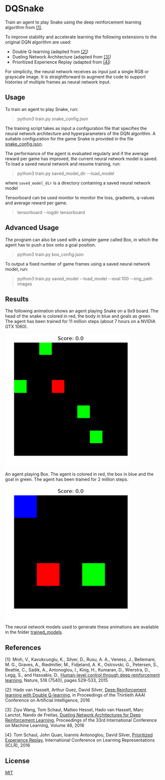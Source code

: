 # DQSnake
Train an agent to play Snake using the deep reinforcement learning algorithm from [[1]](#paper1).

To improve stability and accelerate learning the following extensions to the original DQN algorithm are used:
* Double Q-learning (adapted from [[2]](#paper2))
* Dueling Network Architecture (adapted from [[3]](#paper3))
* Prioritized Experience Replay (adapted from [[4]](#paper4))

For simplicity, the neural network receives as input just a single RGB or grayscale image. It is straightforward to augment the code to support histories of multiple frames as neural network input.

## Usage
To train an agent to play Snake, run:

> python3 train.py snake_config.json

The training script takes as input a configuration file that specifies the neural network architecture and hyperparameters of the DQN algorithm. A  suitable configuration for the game Snake is provided in the file [snake_config.json](snake_config.json).

The performance of the agent is evaluated regularly and if the average reward per game has improved, the current neural network model is saved. To load a saved neural network and resume training, run:

> python3 train.py saved_model_dir --load_model

where `saved_model_dir` is a directory containing a saved neural network model

Tensorboard can be used monitor to monitor the loss, gradients, q-values and average reward per game.

> tensorboard --logdir tensorboard

## Advanced Usage

The program can also be used with a simpler game called Box, in which the agent has to push a box onto a goal position.

> python3 train.py box_config.json

To output a fixed number of game frames using a saved neural network model, run:

> python3 train.py saved_model --load_model --eval 100 --img_path images

## Results

The following animation shows an agent playing Snake on a 9x9 board. The head of the snake is colored in red, the body in blue and goals as green. The agent has been trained for 11 million steps (about 7 hours on a NVIDIA GTX 1060).

![](snake.gif)

An agent playing Box. The agent is colored in red, the box in blue and the goal in green. The agent has been trained for 2 million steps.

![](box.gif)

The neural network models used to generate these animations are available in the folder [trained_models](trained_models).

## References
<a name="paper1">[1]</a>: Mnih,  V.,  Kavukcuoglu,  K.,  Silver,  D.,  Rusu,  A. A.,  Veness, J., Bellemare, M. G., Graves, A., Riedmiller, M.,
Fidjeland, A. K., Ostrovski, G., Petersen, S., Beattie, C.,
Sadik, A., Antonoglou, I., King, H., Kumaran, D., Wierstra, D., Legg, S., and Hassabis, D., [Human-level control through deep reinforcement learning](https://web.stanford.edu/class/psych209/Readings/MnihEtAlHassibis15NatureControlDeepRL.pdf), Nature, 518 (7540), pages 529–533, 2015

<a name="paper2">[2]</a>: Hado van Hasselt, Arthur Guez, David Silver, [Deep Reinforcement learning with Double Q-learning](https://arxiv.org/abs/1509.06461), in Proceedings of the Thirtieth AAAI Conference on Artificial Intelligence, 2016

<a name="paper3">[3]</a>: Ziyu Wang, Tom Schaul, Matteo Hessel, Hado van Hasselt, Marc Lanctot, Nando de Freitas, [Dueling Network Architectures for Deep Reinforcement Learning](https://arxiv.org/abs/1511.06581), Proceedings of the 33rd International Conference on Machine Learning, Volume 48, 2016

<a name="paper4">[4]</a>: Tom Schaul, John Quan, Ioannis Antonoglou, David Silver, [Prioritized Experience Replay](https://arxiv.org/abs/1511.05952), International Conference on Learning Representations (ICLR), 2016

## License

[MIT](LICENSE)
